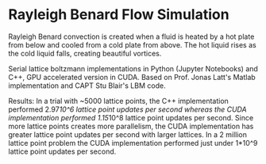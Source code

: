 # Rayleigh Benard Flow Simulation
Rayleigh Benard convection is created when a fluid is heated by a hot plate from below and cooled from a cold plate from above. The hot liquid rises as the cold liquid falls, creating beautiful vortices.

Serial lattice boltzmann implementations in Python (Jupyter Notebooks) and C++, GPU accelerated version in CUDA. Based on Prof. Jonas Latt's Matlab implementation and CAPT Stu Blair's LBM code.

Results: In a trial with ~5000 lattice points, the C++ implementation performed 2.97*10^6 lattice point updates per second whereas the CUDA implementation performed 1.15*10^8 lattice point updates per second. Since more lattice points creates more parallelism, the CUDA implementation has greater lattice point updates per second with larger lattices. In a 2 million lattice point problem the CUDA implementation performed just under 1*10^9 lattice point updates per second.
